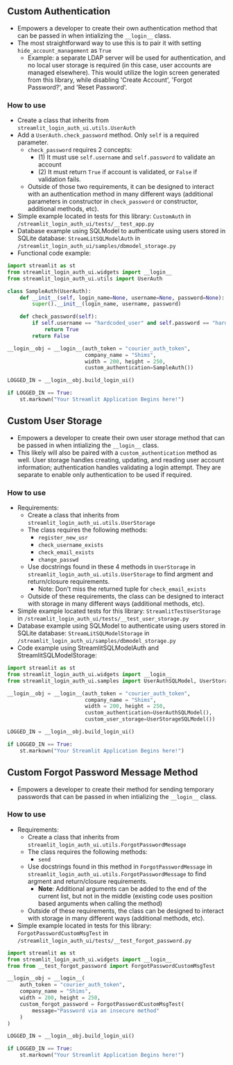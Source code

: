 
## Custom Authentication
- Empowers a developer to create their own authentication method that can be passed in when intializing the `__login__` class.
- The most straightforward way to use this is to pair it with setting `hide_account_management` as `True`
  - Example: a separate LDAP server will be used for authentication, and no local user storage is required (in this case, user accounts are managed elsewhere). This would utilize the login screen generated from this library, while disabling 'Create Account', 'Forgot Password?', and 'Reset Password'.

### How to use
- Create a class that inherits from `streamlit_login_auth_ui.utils.UserAuth`
- Add a `UserAuth.check_password` method. Only `self` is a required parameter.
  - `check_password` requires 2 concepts:
    - (1) It must use `self.username` and `self.password` to validate an account
    - (2) It must return `True` if account is validated, or `False` if validation fails.
  - Outside of those two requirements, it can be designed to interact with an authentication method in many different ways (additional parameters in constructor in `check_password` or constructor, additional methods, etc).
- Simple example located in tests for this library: `CustomAuth` in `/streamlit_login_auth_ui/tests/__test_app.py`
- Database example using SQLModel to authenticate using users stored in SQLite database: `StreamLitSQLModelAuth` in `/streamlit_login_auth_ui/samples/dbmodel_storage.py`
- Functional code example:
```python
import streamlit as st
from streamlit_login_auth_ui.widgets import __login__
from streamlit_login_auth_ui.utils import UserAuth

class SampleAuth(UserAuth):
    def __init__(self, login_name=None, username=None, password=None):
        super().__init__(login_name, username, password)

    def check_password(self):
        if self.username == "hardcoded_user" and self.password == "hardcoded_password":  # Insecure; **Example Only**
            return True
        return False

__login__obj = __login__(auth_token = "courier_auth_token",
                         company_name = "Shims",
                         width = 200, height = 250,
                         custom_authentication=SampleAuth())

LOGGED_IN = __login__obj.build_login_ui()

if LOGGED_IN == True:
    st.markown("Your Streamlit Application Begins here!")
```

## Custom User Storage
- Empowers a developer to create their own user storage method that can be passed in when intializing the `__login__` class.
- This likely will also be paired with a `custom_authentication` method as well. User storage handles creating, updating, and reading user account information; authentication handles validating a login attempt. They are separate to enable only authentication to be used if required.

### How to use
- Requirements:
  - Create a class that inherits from `streamlit_login_auth_ui.utils.UserStorage`
  - The class requires the following methods:
    - `register_new_usr`
    - `check_username_exists`
    - `check_email_exists`
    - `change_passwd`
  - Use docstrings found in these 4 methods in `UserStorage` in `streamlit_login_auth_ui.utils.UserStorage` to find argment and return/closure requirements.
    - Note: Don't miss the returned tuple for `check_email_exists`
  - Outside of these requirements, the class can be designed to interact with storage in many different ways (additional methods, etc).
- Simple example located tests for this library: `StreamlitTestUserStorage` in `/streamlit_login_auth_ui/tests/__test_user_storage.py`
- Database example using SQLModel to authenticate using users stored in SQLite database: `StreamLitSQLModelStorage` in `/streamlit_login_auth_ui/samples/dbmodel_storage.py`
- Code example using StreamlitSQLModelAuth and StreamlitSQLModelStorage:
```python
import streamlit as st
from streamlit_login_auth_ui.widgets import __login__
from streamlit_login_auth_ui.samples import UserAuthSQLModel, UserStorageSQLModel

__login__obj = __login__(auth_token = "courier_auth_token",
                         company_name = "Shims",
                         width = 200, height = 250,
                         custom_authentication=UserAuthSQLModel(),
                         custom_user_storage=UserStorageSQLModel())

LOGGED_IN = __login__obj.build_login_ui()

if LOGGED_IN == True:
    st.markown("Your Streamlit Application Begins here!")
```

## Custom Forgot Password Message Method
- Empowers a developer to create their method for sending temporary passwords that can be passed in when intializing the `__login__` class.

### How to use
- Requirements:
  - Create a class that inherits from `streamlit_login_auth_ui.utils.ForgotPasswordMessage`
  - The class requires the following methods:
    - `send`
  - Use docstrings found in this method in `ForgotPasswordMessage` in `streamlit_login_auth_ui.utils.ForgotPasswordMessage` to find argment and return/closure requirements.
    - **Note**: Additional arguments can be added to the end of the current list, but not in the middle (existing code uses position based arguments when calling the method)
  - Outside of these requirements, the class can be designed to interact with storage in many different ways (additional methods, etc).
- Simple example located in tests for this library: `ForgotPasswordCustomMsgTest` in `/streamlit_login_auth_ui/tests/__test_forgot_password.py`
```python
import streamlit as st
from streamlit_login_auth_ui.widgets import __login__
from from __test_forgot_password import ForgotPasswordCustomMsgTest

__login__obj = __login__(
    auth_token = "courier_auth_token",
    company_name = "Shims",
    width = 200, height = 250,
    custom_forgot_password = ForgotPasswordCustomMsgTest(
        message="Password via an insecure method"
    )
)

LOGGED_IN = __login__obj.build_login_ui()

if LOGGED_IN == True:
    st.markown("Your Streamlit Application Begins here!")
```
